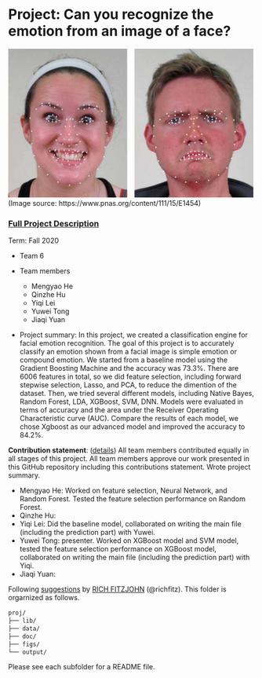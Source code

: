 # Project: Can you recognize the emotion from an image of a face? 
<img src="figs/CE.jpg" alt="Compound Emotions" width="500"/>
(Image source: https://www.pnas.org/content/111/15/E1454)

### [Full Project Description](doc/project3_desc.md)

Term: Fall 2020

+ Team 6
+ Team members
	+ Mengyao He
	+ Qinzhe Hu
	+ Yiqi Lei
	+ Yuwei Tong
	+ Jiaqi Yuan

+ Project summary: In this project, we created a classification engine for facial emotion recognition. The goal of this project is to accurately classify an emotion shown from a facial image is simple emotion or compound emotion. We started from a baseline model using the Gradient Boosting Machine and the accuracy was 73.3%. There are 6006 features in total, so we did feature selection, including forward stepwise selection, Lasso, and PCA, to reduce the dimention of the dataset. Then, we tried several different models, including Native Bayes, Random Forest, LDA, XGBoost, SVM, DNN. Models were evaluated in terms of accuracy and the area under the Receiver Operating Characteristic curve (AUC). Compare the results of each model, we chose Xgboost as our advanced model and improved the accuracy to 84.2%.
	
**Contribution statement**: ([details](doc/a_note_on_contributions.md)) All team members contributed equally in all stages of this project. All team members approve our work presented in this GitHub repository including this contributions statement. Wrote project summary.

+ Mengyao He: Worked on feature selection, Neural Network, and Random Forest. Tested the feature selection performance on Random Forest.
+ Qinzhe Hu: 
+ Yiqi Lei: Did the baseline model, collaborated on writing the main file (including the prediction part) with Yuwei. 
+ Yuwei Tong: presenter. Worked on XGBoost model and SVM model, tested the feature selection performance on XGBoost model, collaborated on writing the main file (including the prediction part) with Yiqi.
+ Jiaqi Yuan:  
	

Following [suggestions](http://nicercode.github.io/blog/2013-04-05-projects/) by [RICH FITZJOHN](http://nicercode.github.io/about/#Team) (@richfitz). This folder is orgarnized as follows.

```
proj/
├── lib/
├── data/
├── doc/
├── figs/
└── output/
```

Please see each subfolder for a README file.
